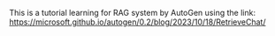 This is a tutorial learning for RAG system by AutoGen
using the link: https://microsoft.github.io/autogen/0.2/blog/2023/10/18/RetrieveChat/